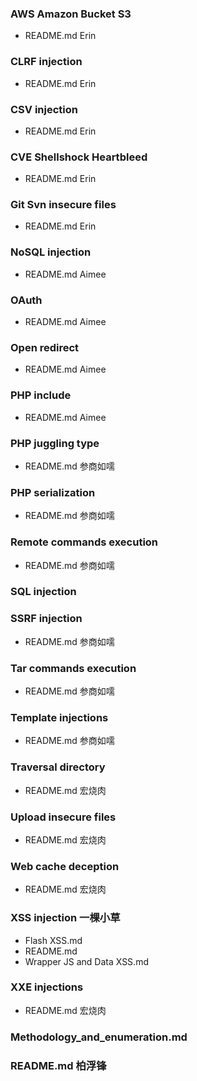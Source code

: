 
### AWS Amazon Bucket S3
- README.md Erin
### CLRF injection
- README.md Erin
### CSV injection
- README.md Erin
### CVE Shellshock Heartbleed
- README.md Erin
### Git Svn insecure files
- README.md Erin
### NoSQL injection
- README.md Aimee
### OAuth
- README.md Aimee
### Open redirect
- README.md Aimee
### PHP include
- README.md Aimee
### PHP juggling type
- README.md 参商如嚅
### PHP serialization
- README.md 参商如嚅
### Remote commands execution
- README.md 参商如嚅
### SQL injection
### SSRF injection
- README.md 参商如嚅
### Tar commands execution
- README.md 参商如嚅
### Template injections
- README.md 参商如嚅
### Traversal directory
- README.md 宏烧肉
### Upload insecure files
- README.md 宏烧肉
### Web cache deception
- README.md 宏烧肉
### XSS injection 一棵小草
- Flash XSS.md
- README.md
- Wrapper JS and Data XSS.md
### XXE injections
- README.md 宏烧肉
### Methodology_and_enumeration.md
### README.md 柏浮锋
